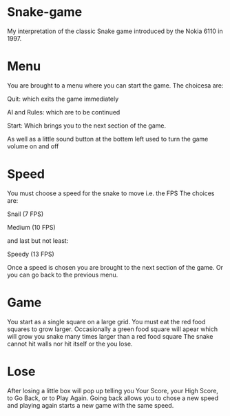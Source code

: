 # Snake-game
My interpretation of the classic Snake game introduced by the Nokia 6110 in 1997.

# Menu
You are brought to a menu where you can start the game.
The choicesa are: 

Quit: which exits the game immediately

AI and Rules: which are to be continued

Start: Which brings you to the next section of the game.

As well as a little sound button at the bottem left used to turn the game volume on and off

# Speed
You must choose a speed for the snake to move i.e. the FPS
The choices are:

Snail (7 FPS)

Medium (10 FPS)

and last but not least:

Speedy (13 FPS)

Once a speed is chosen you are brought to the next section of the game. Or you can go back to the previous menu.








# Game
You start as a single square on a large grid. You must eat the red food squares to grow larger. Occasionally a green food square will apear which will grow you snake many times larger than a red food square The snake cannot hit walls nor hit itself or the you lose. 








# Lose
After losing a little box will pop up telling you Your Score, your High Score, to Go Back, or to Play Again.
Going back allows you to chose a new speed and playing again starts a new game with the same speed.
